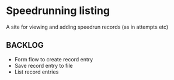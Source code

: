 # Speedrunning listing

A site for viewing and adding speedrun records (as in attempts etc)

## BACKLOG

- Form flow to create record entry
- Save record entry to file
- List record entries
